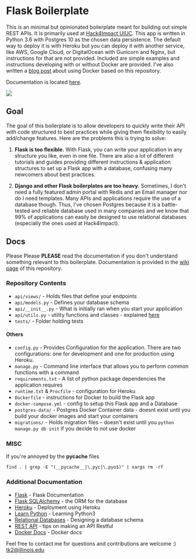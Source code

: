 # Flask Boilerplate 
This is an minimal but opinionated boilerplate meant for building out simple REST APIs. It is primarily used at [Hack4Impact UIUC](https://github.com/hack4impact-uiuc). This app is written in Python 3.6 with Postgres 10 as the chosen data persistence. The default way to deploy it is with Heroku but you can deploy it with another service, like AWS, Google Cloud, or DigitalOcean with Gunicorn and Nginx, but instructions for that are not provided. Included are simple examples and instructions developing with or without Docker are provided. I've also written a <a href="https://medium.freecodecamp.org/docker-development-workflow-a-guide-with-flask-and-postgres-db1a1843044a">blog post</a> about using Docker based on this repository.<br>

Documentation is located [here](https://github.com/tko22/flask-boilerplate/wiki).

![](../master/docs/flask.gif)

## Goal
The goal of this boilerplate is to allow developers to quickly write their API with code structured to best practices while giving them flexibility to easily add/change features. Here are the problems this is trying to solve:
1. **Flask is too flexible.** With Flask, you can write your application in any structure you like, even in one file. There are also a lot of different tutorials and guides providing different instructions & application structures to set up a Flask app with a database, confusing many newcomers about best practices.

2. **Django and other Flask boilerplates are too heavy.** Sometimes, I don't need a fully featured admin portal with Redis and an Email manager nor do I need templates. Many APIs and applications require the use of a database though. Thus, I've chosen Postgres because it is a battle-tested and reliable database used in many companies and we know that 99% of applications can easily be designed to use relational databases (especially the ones used at Hack4Impact).

## Docs
Please Please **PLEASE** read the documentation if you don't understand something relevant to this boilerplate. Documentation is provided in the [wiki page](https://github.com/tko22/flask-boilerplate/wiki) of this repository.

### Repository Contents
* ```api/views/``` - Holds files that define your endpoints
* ```api/models.py``` - Defines your database schema
* ```api/__init__.py``` - What is initially ran when you start your application
* ```api/utils.py``` - utility functions and classes - explained [here](./docs/conventions.md)
* ```tests/``` - Folder holding tests
#### Others
* ```config.py``` - Provides Configuration for the application. There are two configurations: one for development and one for production using Heroku. 
* ```manage.py``` - Command line interface that allows you to perform common functions with a command
* ```requirements.txt``` - A list of python package dependencies the application requires
* ```runtime.txt``` & ```Procfile``` - configuration for Heroku
* ```Dockerfile``` - instructions for Docker to build the Flask app
* ```docker-compose.yml``` - config to setup this Flask app and a Database
* ```postgres-data/``` - Postgres Docker Container data - doesnt exist until you build your docker images and start your containers
* ```migrations/``` - Holds migration files – doesn't exist until you ```python manage.py db init``` if you decide to not use docker

### MISC
If you're annoyed by the __pycache__ files 
```
find . | grep -E "(__pycache__|\.pyc|\.pyo$)" | xargs rm -rf
```
### Additional Documentation
* [Flask](http://flask.pocoo.org/) - Flask Documentation 
* [Flask SQLAlchemy](http://flask-sqlalchemy.pocoo.org/2.3/) - the ORM for the database
* [Heroku](https://devcenter.heroku.com/articles/getting-started-with-python#introduction) - Deployment using Heroku
* [Learn Python](https://www.learnpython.org/) - Learning Python3
* [Relational Databases](https://www.ntu.edu.sg/home/ehchua/programming/sql/Relational_Database_Design.html) - Designing a database schema
* [REST API](http://www.restapitutorial.com/lessons/restquicktips.html) - tips on making an API Restful
* [Docker Docs](https://docs.docker.com/get-started/) - Docker docs

Feel free to contact me for questions and contributions are welcome :) <br>
tk2@illinois.edu
